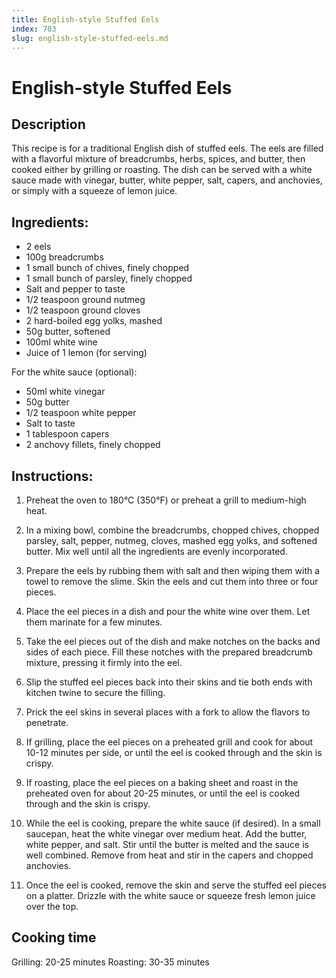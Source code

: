 ```yaml
---
title: English-style Stuffed Eels
index: 703
slug: english-style-stuffed-eels.md
---
```


# English-style Stuffed Eels

## Description
This recipe is for a traditional English dish of stuffed eels. The eels are filled with a flavorful mixture of breadcrumbs, herbs, spices, and butter, then cooked either by grilling or roasting. The dish can be served with a white sauce made with vinegar, butter, white pepper, salt, capers, and anchovies, or simply with a squeeze of lemon juice.

## Ingredients:
- 2 eels
- 100g breadcrumbs
- 1 small bunch of chives, finely chopped
- 1 small bunch of parsley, finely chopped
- Salt and pepper to taste
- 1/2 teaspoon ground nutmeg
- 1/2 teaspoon ground cloves
- 2 hard-boiled egg yolks, mashed
- 50g butter, softened
- 100ml white wine
- Juice of 1 lemon (for serving)

For the white sauce (optional):
- 50ml white vinegar
- 50g butter
- 1/2 teaspoon white pepper
- Salt to taste
- 1 tablespoon capers
- 2 anchovy fillets, finely chopped

## Instructions:
1. Preheat the oven to 180°C (350°F) or preheat a grill to medium-high heat.

2. In a mixing bowl, combine the breadcrumbs, chopped chives, chopped parsley, salt, pepper, nutmeg, cloves, mashed egg yolks, and softened butter. Mix well until all the ingredients are evenly incorporated.

3. Prepare the eels by rubbing them with salt and then wiping them with a towel to remove the slime. Skin the eels and cut them into three or four pieces.

4. Place the eel pieces in a dish and pour the white wine over them. Let them marinate for a few minutes.

5. Take the eel pieces out of the dish and make notches on the backs and sides of each piece. Fill these notches with the prepared breadcrumb mixture, pressing it firmly into the eel.

6. Slip the stuffed eel pieces back into their skins and tie both ends with kitchen twine to secure the filling.

7. Prick the eel skins in several places with a fork to allow the flavors to penetrate.

8. If grilling, place the eel pieces on a preheated grill and cook for about 10-12 minutes per side, or until the eel is cooked through and the skin is crispy.

9. If roasting, place the eel pieces on a baking sheet and roast in the preheated oven for about 20-25 minutes, or until the eel is cooked through and the skin is crispy.

10. While the eel is cooking, prepare the white sauce (if desired). In a small saucepan, heat the white vinegar over medium heat. Add the butter, white pepper, and salt. Stir until the butter is melted and the sauce is well combined. Remove from heat and stir in the capers and chopped anchovies.

11. Once the eel is cooked, remove the skin and serve the stuffed eel pieces on a platter. Drizzle with the white sauce or squeeze fresh lemon juice over the top.

## Cooking time
Grilling: 20-25 minutes
Roasting: 30-35 minutes